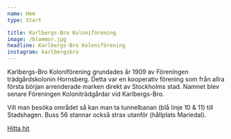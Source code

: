 ```yaml
---
name: Hem
type: Start

title: Karlbergs-Bro Koloniförening
image: /blommor.jpg
headline: Karlbergs-Bro Koloniförening
instagram: karlbergsbro
---
```


Karlbergs-Bro Koloniförening grundades år 1909 av Föreningen trädgårdskolonin Hornsberg. Detta var en kooperativ förening som från allra första början arrenderade marken direkt av Stockholms stad. Namnet blev senare Föreningen Koloniträdgårdar vid Karlbergs-Bro.

Vill man besöka området så kan man ta tunnelbanan (blå linje 10 & 11) till Stadshagen. Buss 56 stannar också strax utanför (hållplats Mariedal).

[Hitta hit](https://goo.gl/maps/229kTVJrDs5V6dWf8)

